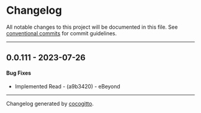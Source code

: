 # Changelog
All notable changes to this project will be documented in this file. See [conventional commits](https://www.conventionalcommits.org/) for commit guidelines.

- - -
## 0.0.111 - 2023-07-26
#### Bug Fixes
- Implemented Read - (a9b3420) - eBeyond

- - -

Changelog generated by [cocogitto](https://github.com/cocogitto/cocogitto).